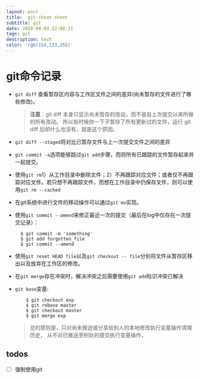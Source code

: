 ```yaml
---
layout: post
title:  git-cheat-sheet
subtitle: git
date: 2020-04-03 22:08:31
tags: git
description: tech
color: 'rgb(154,133,255)'
---
```


# git命令记录

* `git diff` 查看暂存区内容与工作区文件之间的差异(尚未暂存的文件进行了哪些修改)。
    > **注意**：git diff 本身只显示尚未暂存的改动，而不是自上次提交以来所做的所有改动。 所以有时候你一下子暂存了所有更新过的文件，运行 git diff 后却什么也没有，就是这个原因。
* `git diff --staged`将对比已暂存文件与上一次提交文件之间的差异
* `git commit -a`选项能够跳过`git add`步骤，而将所有已跟踪的文件暂存起来并一起提交。
* 使用`git rm`1）从工作目录中删除文件；2）不再跟踪对应文件；或者仅不再跟踪对应文件。若只想不再跟踪文件，而想在工作目录中仍保存文件，则可以使用`git rm --cached`
* 在git系统中进行文件的移动操作可以通过`git mv`实现。
* 使用`git commit --amend`来修正最近一次的提交（最后在log中仅存在一次提交记录）：
  
  ```shell
    $ git commit -m 'something'
    $ git add forgotten_file
    $ git commit --amend
  ```

* 使用`git reset HEAD file`以及`git checkout -- file`分别将文件从暂存区移出以及放弃在工作区的修改。
* 在`git merge`存在冲突时，解决冲突之后需要使用`git add`标识冲突已解决
* `git base`变基:
    ```shell
        $ git checkout exp
        $ git rebase master
        $ git checkout master
        $ git merge exp
    ```
    > 总的原则是，只对尚未推送或分享给别人的本地修改执行变基操作清理历史， 从不对已推送至别处的提交执行变基操作，
## todos
- [ ] 强制使用git
